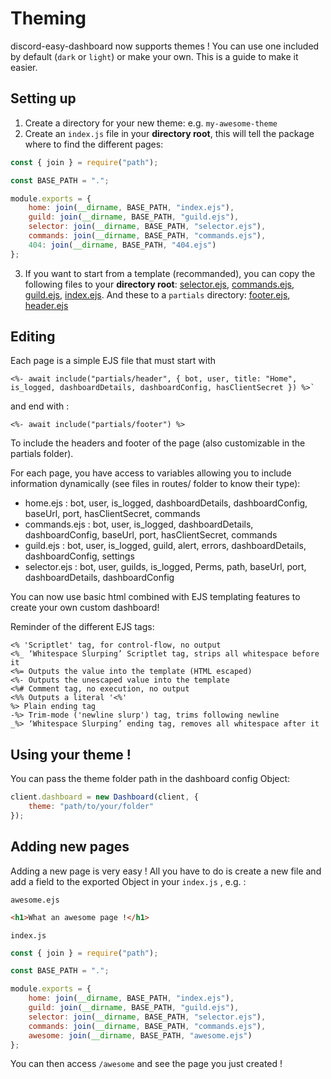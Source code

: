 # Theming
discord-easy-dashboard now supports themes !
You can use one included by default (`dark` or `light`) or make your own. This is a guide to make it easier.

## Setting up
1. Create a directory for your new theme: e.g. `my-awesome-theme`
2. Create an `index.js` file in your **directory root**, this will tell the package where to find the different pages:
```js
const { join } = require("path");

const BASE_PATH = ".";

module.exports = {
    home: join(__dirname, BASE_PATH, "index.ejs"),
    guild: join(__dirname, BASE_PATH, "guild.ejs"),
    selector: join(__dirname, BASE_PATH, "selector.ejs"),
    commands: join(__dirname, BASE_PATH, "commands.ejs"),
    404: join(__dirname, BASE_PATH, "404.ejs")
};
```
3. If you want to start from a template (recommanded), you can copy the following files to your **directory root**: [selector.ejs](https://github.com/SimonLeclere/discord-easy-dashboard/blob/master/views/selector.ejs), [commands.ejs](https://github.com/SimonLeclere/discord-easy-dashboard/blob/master/views/commands.ejs), [guild.ejs](https://github.com/SimonLeclere/discord-easy-dashboard/blob/master/views/guild.ejs), [index.ejs](https://github.com/SimonLeclere/discord-easy-dashboard/blob/master/views/index.ejs).
And these to a `partials` directory: [footer.ejs](https://github.com/SimonLeclere/discord-easy-dashboard/blob/master/views/partials/footer.ejs), [header.ejs](https://github.com/SimonLeclere/discord-easy-dashboard/blob/master/views/partials/header.ejs)

## Editing

Each page is a simple EJS file that must start with
```ejs
<%- await include("partials/header", { bot, user, title: "Home", is_logged, dashboardDetails, dashboardConfig, hasClientSecret }) %>`
```

and end with : 
```ejs
<%- await include("partials/footer") %>
```

To include the headers and footer of the page (also customizable in the partials folder).

For each page, you have access to variables allowing you to include information dynamically (see files in routes/ folder to know their type):
- home.ejs : bot, user, is_logged, dashboardDetails, dashboardConfig, baseUrl, port, hasClientSecret, commands
- commands.ejs : bot, user, is_logged, dashboardDetails, dashboardConfig, baseUrl, port, hasClientSecret, commands
- guild.ejs : bot, user, is_logged, guild, alert, errors, dashboardDetails, dashboardConfig, settings
- selector.ejs : bot, user, guilds, is_logged, Perms, path, baseUrl, port, dashboardDetails, dashboardConfig

You can now use basic html combined with EJS templating features to create your own custom dashboard!

Reminder of the different EJS tags:

    <% 'Scriptlet' tag, for control-flow, no output
    <%_ ‘Whitespace Slurping’ Scriptlet tag, strips all whitespace before it
    <%= Outputs the value into the template (HTML escaped)
    <%- Outputs the unescaped value into the template
    <%# Comment tag, no execution, no output
    <%% Outputs a literal '<%'
    %> Plain ending tag
    -%> Trim-mode ('newline slurp') tag, trims following newline
    _%> ‘Whitespace Slurping’ ending tag, removes all whitespace after it


## Using your theme !

You can pass the theme folder path in the dashboard config Object:

```js
client.dashboard = new Dashboard(client, {
    theme: "path/to/your/folder"
});
```

## Adding new pages
Adding a new page is very easy !
All you have to do is create a new file and add a field to the exported Object in your `index.js` , e.g. :

`awesome.ejs`
```html
<h1>What an awesome page !</h1>
```

`index.js`
```js
const { join } = require("path");

const BASE_PATH = ".";

module.exports = {
    home: join(__dirname, BASE_PATH, "index.ejs"),
    guild: join(__dirname, BASE_PATH, "guild.ejs"),
    selector: join(__dirname, BASE_PATH, "selector.ejs"),
    commands: join(__dirname, BASE_PATH, "commands.ejs"),
    awesome: join(__dirname, BASE_PATH, "awesome.ejs") 
};
```

You can then access `/awesome` and see the page you just created !
